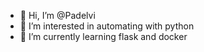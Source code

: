 - 👋 Hi, I’m @Padelvi
- 👀 I’m interested in automating with python
- 🌱 I’m currently learning flask and docker
